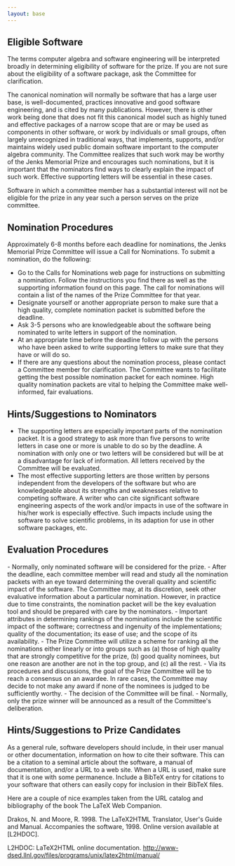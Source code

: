 ```yaml
---
layout: base
---
```


<h2>Eligible Software</h2>

The terms computer algebra and software engineering will be interpreted broadly in determining eligibility of software for the prize. If you are not sure about the eligibility of a software package, ask the Committee for clarification.

The canonical nomination will normally be software that has a large user base, is well-documented, practices innovative and good software engineering, and is cited by many publications. However, there is other work being done that does not fit this canonical model such as highly tuned and effective packages of a narrow scope that are or may be used as components in other software, or work by individuals or small groups, often largely unrecognized in traditional ways, that implements, supports, and/or maintains widely used public domain software important to the computer algebra community. The Committee realizes that such work may be worthy of the Jenks Memorial Prize and encourages such nominations, but it is important that the nominators find ways to clearly explain the impact of such work. Effective supporting letters will be essential in these cases.

Software in which a committee member has a substantial interest will not be eligible for the prize in any year such a person serves on the prize committee.


<h2>Nomination Procedures</h2>

Approximately 6-8 months before each deadline for nominations, the Jenks Memorial Prize Committee will issue a Call for Nominations. To submit a nomination, do the following:
- Go to the Calls for Nominations web page for instructions on submitting a nomination. Follow the instructions you find there as well as the supporting information found on this page. The call for nominations will contain a list of the names of the Prize Committee for that year.
- Designate yourself or another appropriate person to make sure that a high quality, complete nomination packet is submitted before the deadline.
- Ask 3-5 persons who are knowledgeable about the software being nominated to write letters in support of the nomination.
- At an appropriate time before the deadline follow up with the persons who have been asked to write supporting letters to make sure that they have or will do so.
- If there are any questions about the nomination process, please contact a Committee member for clarification. The Committee wants to facilitate getting the best possible nomination packet for each nominee. High quality nomination packets are vital to helping the Committee make well-informed, fair evaluations.

<h2>Hints/Suggestions to Nominators</h2>

- The supporting letters are especially important parts of the nomination packet. It is a good strategy to ask more than five persons to write letters in case one or more is unable to do so by the deadline. A nomination with only one or two letters will be considered but will be at a disadvantage for lack of information. All letters received by the Committee will be evaluated.
- The most effective supporting letters are those written by persons independent from the developers of the software but who are knowledgeable about its strengths and weaknesses relative to competing software. A writer who can cite significant software engineering aspects of the work and/or impacts in use of the software in his/her work is especially effective. Such impacts include using the software to solve scientific problems, in its adaption for use in other software packages, etc.

<h2>Evaluation Procedures</h2>
- Normally, only nominated software will be considered for the prize.
- After the deadline, each committee member will read and study all the nomination packets with an eye toward determining the overall quality and scientific impact of the software. The Committee may, at its discretion, seek other evaluative information about a particular nomination. However, in practice due to time constraints, the nomination packet will be the key evaluation tool and should be prepared with care by the nominators.
- Important attributes in determining rankings of the nominations include the scientific impact of the software; correctness and ingenuity of the implementations; quality of the documentation; its ease of use; and the scope of its availability.
- The Prize Committee will utilize a scheme for ranking all the nominations either linearly or into groups such as (a) those of high quality that are strongly competitive for the prize, (b) good quality nominees, but one reason are another are not in the top group, and (c) all the rest.
- Via its procedures and discussions, the goal of the Prize Committee will be to reach a consensus on an awardee. In rare cases, the Committee may decide to not make any award if none of the nominees is judged to be sufficiently worthy.
- The decision of the Committee will be final.
- Normally, only the prize winner will be announced as a result of the Committee's deliberation.

<h2>Hints/Suggestions to Prize Candidates</h2>
As a general rule, software developers should include, in their user manual or other documentation, information on how to cite their software. This can be a citation to a seminal article about the software, a manual of documentation, and/or a URL to a web site. When a URL is used, make sure that it is one with some permanence. Include a BibTeX entry for citations to your software that others can easily copy for inclusion in their BibTeX files.

Here are a couple of nice examples taken from the URL catalog and bibliography of the book The LaTeX Web Companion.

Drakos, N. and Moore, R. 1998. The LaTeX2HTML Translator, User's Guide and Manual. Accompanies the software, 1998. Online version available at [L2HDOC].

L2HDOC: LaTeX2HTML online documentation.
http://www-dsed.llnl.gov/files/programs/unix/latex2html/manual/